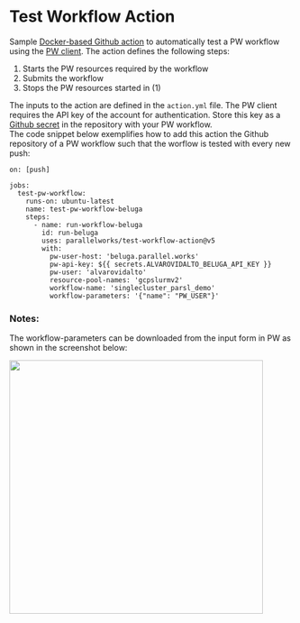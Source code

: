 # Test Workflow Action
Sample [Docker-based Github action](https://docs.github.com/en/actions/creating-actions/creating-a-docker-container-action) to automatically test a PW workflow using the [PW client](https://raw.githubusercontent.com/parallelworks/pw-cluster-automation/master/client.py). The action defines the following steps:

1. Starts the PW resources required by the workflow
2. Submits the workflow
3. Stops the PW resources started in (1)

The inputs to the action are defined in the `action.yml` file. The PW client requires the API key of the account for authentication. Store this key as a [Github secret](https://docs.github.com/en/actions/security-guides/encrypted-secrets) in the repository with your PW workflow.  
The code snippet below exemplifies how to add this action the Github repository of a PW workflow such that the worflow is tested with every new push:

```
on: [push]

jobs:
  test-pw-workflow:
    runs-on: ubuntu-latest
    name: test-pw-workflow-beluga
    steps:
      - name: run-workflow-beluga
        id: run-beluga
        uses: parallelworks/test-workflow-action@v5
        with:
          pw-user-host: 'beluga.parallel.works'
          pw-api-key: ${{ secrets.ALVAROVIDALTO_BELUGA_API_KEY }}
          pw-user: 'alvarovidalto'
          resource-pool-names: 'gcpslurmv2'
          workflow-name: 'singlecluster_parsl_demo'
          workflow-parameters: '{"name": "PW_USER"}'
```

### Notes:
The workflow-parameters can be downloaded from the input form in PW as shown in the screenshot below:

<div style="text-align:left;"><img src="https://drive.google.com/uc?id=11S7U2_LGAaKxxQva6tJkOhH7r8h3heiN" height="450"></div>

